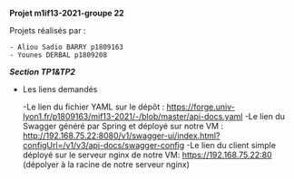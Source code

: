 **Projet m1if13-2021-groupe 22**


Projets réalisés par :

    - Aliou Sadio BARRY p1809163
    - Younes DERBAL p1809208



***Section TP1&TP2***

- Les liens demandés

    -Le lien du fichier YAML sur le dépôt :
        https://forge.univ-lyon1.fr/p1809163/mif13-2021/-/blob/master/api-docs.yaml
    -Le lien du Swagger généré par Spring et déployé sur notre VM :
        http://192.168.75.22:8080/v1/swagger-ui/index.html?configUrl=/v1/v3/api-docs/swagger-config
    -Le lien du client simple déployé sur le serveur nginx de notre VM:
        https://192.168.75.22:80 (dépolyer à la racine de notre serveur nginx)


